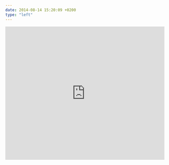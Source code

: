 ```yaml
---
date: 2014-08-14 15:20:09 +0200
type: "left"
---
```

<iframe src="https://www.facebook.com/plugins/post.php?href=https%3A%2F%2Fwww.facebook.com%2Fphoto.php%3Ffbid%3D701529596584641%26set%3Da.701530316584569.1073741829.100001828228976%26type%3D3&width=500" width="500" height="420" style="border:none;overflow:hidden" scrolling="no" frameborder="0" allowTransparency="true"></iframe>
